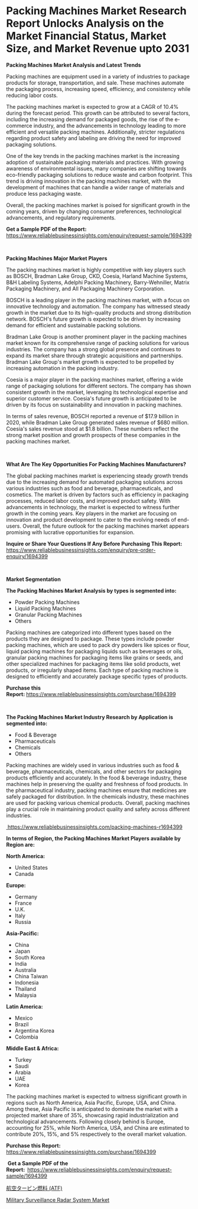 <p><h1>Packing Machines Market Research Report Unlocks Analysis on the Market Financial Status, Market Size, and Market Revenue upto 2031</h1></p><p><strong>Packing Machines Market Analysis and Latest Trends</strong></p>
<p><p>Packing machines are equipment used in a variety of industries to package products for storage, transportation, and sale. These machines automate the packaging process, increasing speed, efficiency, and consistency while reducing labor costs.</p><p>The packing machines market is expected to grow at a CAGR of 10.4% during the forecast period. This growth can be attributed to several factors, including the increasing demand for packaged goods, the rise of the e-commerce industry, and the advancements in technology leading to more efficient and versatile packing machines. Additionally, stricter regulations regarding product safety and labeling are driving the need for improved packaging solutions.</p><p>One of the key trends in the packing machines market is the increasing adoption of sustainable packaging materials and practices. With growing awareness of environmental issues, many companies are shifting towards eco-friendly packaging solutions to reduce waste and carbon footprint. This trend is driving innovation in the packing machines market, with the development of machines that can handle a wider range of materials and produce less packaging waste.</p><p>Overall, the packing machines market is poised for significant growth in the coming years, driven by changing consumer preferences, technological advancements, and regulatory requirements.</p></p>
<p><strong>Get a Sample PDF of the Report:&nbsp;</strong> <a href="https://www.reliablebusinessinsights.com/enquiry/request-sample/1694399">https://www.reliablebusinessinsights.com/enquiry/request-sample/1694399</a></p>
<p>&nbsp;</p>
<p><strong>Packing Machines Major Market Players</strong></p>
<p><p>The packing machines market is highly competitive with key players such as BOSCH, Bradman Lake Group, CKD, Coesia, Harland Machine Systems, B&H Labeling Systems, Adelphi Packing Machinery, Barry-Wehniller, Matrix Packaging Machinery, and All Packaging Machinery Corporation.</p><p>BOSCH is a leading player in the packing machines market, with a focus on innovative technology and automation. The company has witnessed steady growth in the market due to its high-quality products and strong distribution network. BOSCH's future growth is expected to be driven by increasing demand for efficient and sustainable packing solutions.</p><p>Bradman Lake Group is another prominent player in the packing machines market known for its comprehensive range of packing solutions for various industries. The company has a strong global presence and continues to expand its market share through strategic acquisitions and partnerships. Bradman Lake Group's market growth is expected to be propelled by increasing automation in the packing industry.</p><p>Coesia is a major player in the packing machines market, offering a wide range of packaging solutions for different sectors. The company has shown consistent growth in the market, leveraging its technological expertise and superior customer service. Coesia's future growth is anticipated to be driven by its focus on sustainability and innovation in packing machines.</p><p>In terms of sales revenue, BOSCH reported a revenue of $17.9 billion in 2020, while Bradman Lake Group generated sales revenue of $680 million. Coesia's sales revenue stood at $1.8 billion. These numbers reflect the strong market position and growth prospects of these companies in the packing machines market.</p></p>
<p>&nbsp;</p>
<p><strong>What Are The Key Opportunities For Packing Machines Manufacturers?</strong></p>
<p><p>The global packing machines market is experiencing steady growth trends due to the increasing demand for automated packaging solutions across various industries such as food and beverage, pharmaceuticals, and cosmetics. The market is driven by factors such as efficiency in packaging processes, reduced labor costs, and improved product safety. With advancements in technology, the market is expected to witness further growth in the coming years. Key players in the market are focusing on innovation and product development to cater to the evolving needs of end-users. Overall, the future outlook for the packing machines market appears promising with lucrative opportunities for expansion.</p></p>
<p><strong>Inquire or Share Your Questions If Any Before Purchasing This Report:</strong> <a href="https://www.reliablebusinessinsights.com/enquiry/pre-order-enquiry/1694399">https://www.reliablebusinessinsights.com/enquiry/pre-order-enquiry/1694399</a></p>
<p>&nbsp;</p>
<p><strong>Market Segmentation</strong></p>
<p><strong>The Packing Machines Market Analysis by types is segmented into:</strong></p>
<p><ul><li>Powder Packing Machines</li><li>Liquid Packing Machines</li><li>Granular Packing Machines</li><li>Others</li></ul></p>
<p><p>Packing machines are categorized into different types based on the products they are designed to package. These types include powder packing machines, which are used to pack dry powders like spices or flour, liquid packing machines for packaging liquids such as beverages or oils, granular packing machines for packaging items like grains or seeds, and other specialized machines for packaging items like solid products, wet products, or irregularly shaped items. Each type of packing machine is designed to efficiently and accurately package specific types of products.</p></p>
<p><strong>Purchase this Report:&nbsp;</strong><a href="https://www.reliablebusinessinsights.com/purchase/1694399">https://www.reliablebusinessinsights.com/purchase/1694399</a></p>
<p>&nbsp;</p>
<p><strong>The Packing Machines Market Industry Research by Application is segmented into:</strong></p>
<p><ul><li>Food & Beverage</li><li>Pharmaceuticals</li><li>Chemicals</li><li>Others</li></ul></p>
<p><p>Packing machines are widely used in various industries such as food & beverage, pharmaceuticals, chemicals, and other sectors for packaging products efficiently and accurately. In the food & beverage industry, these machines help in preserving the quality and freshness of food products. In the pharmaceutical industry, packing machines ensure that medicines are safely packaged for distribution. In the chemicals industry, these machines are used for packing various chemical products. Overall, packing machines play a crucial role in maintaining product quality and safety across different industries.</p></p>
<p><a href="https://www.reliablebusinessinsights.com/packing-machines-r1694399">&nbsp;https://www.reliablebusinessinsights.com/packing-machines-r1694399</a></p>
<p><strong>In terms of Region, the Packing Machines Market Players available by Region are:</strong></p>
<p>
    <p> <strong> North America: </strong>
        <ul>
            <li>United States</li>
            <li>Canada</li>
        </ul>
        </p> 
    <p> <strong> Europe: </strong>
        <ul>
            <li>Germany</li>
            <li>France</li>
            <li>U.K.</li>
            <li>Italy</li>
            <li>Russia</li>
        </ul>
        </p> 
    <p> <strong> Asia-Pacific: </strong>
        <ul>
            <li>China</li>
            <li>Japan</li>
            <li>South Korea</li>
            <li>India</li>
            <li>Australia</li>
            <li>China Taiwan</li>
            <li>Indonesia</li>
            <li>Thailand</li>
            <li>Malaysia</li>
        </ul>
        </p> 
    <p> <strong> Latin America: </strong>
        <ul>
            <li>Mexico</li>
            <li>Brazil</li>
            <li>Argentina Korea</li>
            <li>Colombia</li>
        </ul>
        </p> 
    <p> <strong> Middle East & Africa: </strong>
        <ul>
            <li>Turkey</li>
            <li>Saudi</li>
            <li>Arabia</li>
            <li>UAE</li>
            <li>Korea</li>
        </ul>
    </p>
    </p>
<p><p>The packing machines market is expected to witness significant growth in regions such as North America, Asia Pacific, Europe, USA, and China. Among these, Asia Pacific is anticipated to dominate the market with a projected market share of 35%, showcasing rapid industrialization and technological advancements. Following closely behind is Europe, accounting for 25%, while North America, USA, and China are estimated to contribute 20%, 15%, and 5% respectively to the overall market valuation.</p></p>
<p><strong>Purchase this Report: </strong><a href="https://www.reliablebusinessinsights.com/purchase/1694399">https://www.reliablebusinessinsights.com/purchase/1694399</a></p>
<p>&nbsp;<strong>Get a Sample PDF of the Report:&nbsp;&nbsp;</strong><a href="https://www.reliablebusinessinsights.com/enquiry/request-sample/1694399">https://www.reliablebusinessinsights.com/enquiry/request-sample/1694399</a></p>
<p><strong></strong></p>
<p><p><a href="https://github.com/DwightHuels1/Market-Research-Report-List-1/blob/main/9676361102902.md">航空タービン燃料 (ATF)</a></p><p><a href="https://github.com/ruddyyedelwadw/Market-Research-Report-List-2/blob/main/military-surveillance-radar-system-market.md">Military Surveillance Radar System Market</a></p></p>